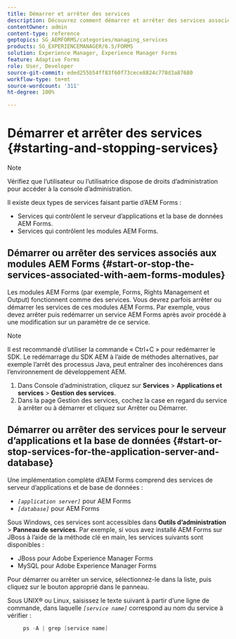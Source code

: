 ```yaml
---
title: Démarrer et arrêter des services
description: Découvrez comment démarrer et arrêter des services associés aux modules AEM Forms et au serveur d’applications et à la base de données.
contentOwner: admin
content-type: reference
geptopics: SG_AEMFORMS/categories/managing_services
products: SG_EXPERIENCEMANAGER/6.5/FORMS
solution: Experience Manager, Experience Manager Forms
feature: Adaptive Forms
role: User, Developer
source-git-commit: eded255b54ff83f60f73cece8824c778d3a87680
workflow-type: tm+mt
source-wordcount: '311'
ht-degree: 100%

---
```


# Démarrer et arrêter des services {#starting-and-stopping-services}

>[!NOTE]
> 
> Vérifiez que l’utilisateur ou l’utilisatrice dispose de droits d’administration pour accéder à la console d’administration.

Il existe deux types de services faisant partie d’AEM Forms :

* Services qui contrôlent le serveur d’applications et la base de données AEM Forms.
* Services qui contrôlent les modules AEM Forms.

## Démarrer ou arrêter des services associés aux modules AEM Forms {#start-or-stop-the-services-associated-with-aem-forms-modules}

Les modules AEM Forms (par exemple, Forms, Rights Management et Output) fonctionnent comme des services. Vous devrez parfois arrêter ou démarrer les services de ces modules AEM Forms. Par exemple, vous devez arrêter puis redémarrer un service AEM Forms après avoir procédé à une modification sur un paramètre de ce service.

>[!NOTE]
>
> Il est recommandé d’utiliser la commande « Ctrl+C » pour redémarrer le SDK. Le redémarrage du SDK AEM à l’aide de méthodes alternatives, par exemple l’arrêt des processus Java, peut entraîner des incohérences dans l’environnement de développement AEM.

1. Dans Console d’administration, cliquez sur **Services** > **Applications et services** > **Gestion des services**.
1. Dans la page Gestion des services, cochez la case en regard du service à arrêter ou à démarrer et cliquez sur Arrêter ou Démarrer.

## Démarrer ou arrêter des services pour le serveur d’applications et la base de données {#start-or-stop-services-for-the-application-server-and-database}

Une implémentation complète d’AEM Forms comprend des services de serveur d’applications et de base de données :

* *`[application server]`* pour AEM Forms
* *`[database]`* pour AEM Forms

Sous Windows, ces services sont accessibles dans **Outils d’administration** > **Panneau de services**. Par exemple, si vous avez installé AEM Forms sur JBoss à l’aide de la méthode clé en main, les services suivants sont disponibles :

* JBoss pour Adobe Experience Manager Forms
* MySQL pour Adobe Experience Manager Forms

Pour démarrer ou arrêter un service, sélectionnez-le dans la liste, puis cliquez sur le bouton approprié dans le panneau.

Sous UNIX® ou Linux, saisissez le texte suivant à partir d’une ligne de commande, dans laquelle *`[service name]`* correspond au nom du service à vérifier :

```java
     ps -A | grep [service name]
```
